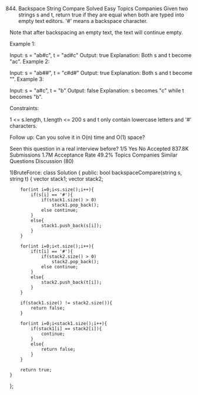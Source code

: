 844. Backspace String Compare
Solved
Easy
Topics
Companies
Given two strings s and t, return true if they are equal when both are typed into empty text editors. '#' means a backspace character.

Note that after backspacing an empty text, the text will continue empty.

 

Example 1:

Input: s = "ab#c", t = "ad#c"
Output: true
Explanation: Both s and t become "ac".
Example 2:

Input: s = "ab##", t = "c#d#"
Output: true
Explanation: Both s and t become "".
Example 3:

Input: s = "a#c", t = "b"
Output: false
Explanation: s becomes "c" while t becomes "b".
 

Constraints:

1 <= s.length, t.length <= 200
s and t only contain lowercase letters and '#' characters.
 

Follow up: Can you solve it in O(n) time and O(1) space?


Seen this question in a real interview before?
1/5
Yes
No
Accepted
837.8K
Submissions
1.7M
Acceptance Rate
49.2%
Topics
Companies
Similar Questions
Discussion (80)

1)BruteForce:
class Solution {
public:
    bool backspaceCompare(string s, string t) {
        vector<char> stack1;
        vector<char> stack2;

        for(int i=0;i<s.size();i++){
            if(s[i] == '#'){
                if(stack1.size() > 0)
                    stack1.pop_back();
                else continue;
            }
            else{
                stack1.push_back(s[i]);
            }
        }

        for(int i=0;i<t.size();i++){
            if(t[i] == '#'){
                if(stack2.size() > 0)
                    stack2.pop_back();
                else continue;
            }
            else{
                stack2.push_back(t[i]);
            }
        }

        if(stack1.size() != stack2.size()){
            return false;
        }
        
        for(int i=0;i<stack1.size();i++){
            if(stack1[i] == stack2[i]){
                continue;
            }
            else{
                return false;
            }
        }

        return true;
    }
};